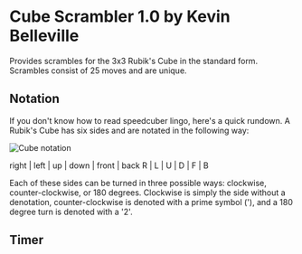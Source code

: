 # Cube Scrambler 1.0 by Kevin Belleville

Provides scrambles for the 3x3 Rubik's Cube in the standard form. Scrambles consist of 25 moves and are unique. 

## Notation

If you don't know how to read speedcuber lingo, here's a quick rundown. A Rubik's Cube has six sides and are notated in the following way:

![Cube notation](http://cubercritic.com/wp-content/uploads/2013/05/3x3-Notation.jpg)

right | left | up | down | front | back
R | L | U | D | F | B

Each of these sides can be turned in three possible ways: clockwise, counter-clockwise, or 180 degrees. Clockwise is simply the side without a denotation, counter-clockwise is denoted with a prime symbol ('), and a 180 degree turn is denoted with a '2'.

## Timer
